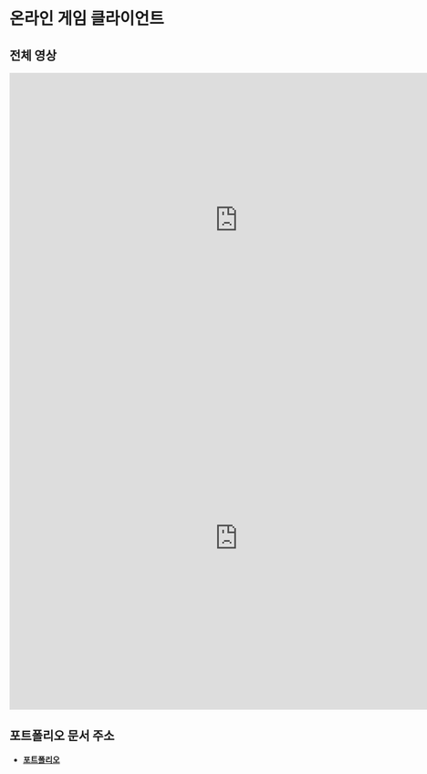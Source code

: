 # 온라인 게임 클라이언트

## 전체 영상

<iframe width="800" height="515" src="https://www.youtube.com/embed/NIEy5bpEhBk" frameborder="0" allowfullscreen></iframe>
<iframe width="800" height="600" src="https://www.youtube.com/embed/ymCHGSQRh6s" frameborder="0" allowfullscreen></iframe>

## 포트폴리오 문서 주소
- [**포트폴리오**](https://qornwh.github.io/bjsBlog.github.io/posts/OnlineGame-EpollServer-0/)
